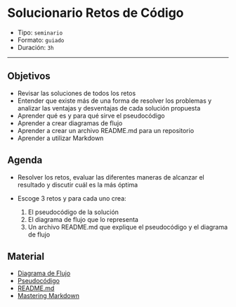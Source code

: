 # Solucionario Retos de Código

- Tipo: `seminario`
- Formato: `guiado`
- Duración: `3h`

***

## Objetivos

- Revisar las soluciones de todos los retos
- Entender que existe más de una forma de resolver los problemas y analizar
  las ventajas y desventajas de cada solución propuesta
- Aprender qué es y para qué sirve el pseudocódigo
- Aprender a crear diagramas de flujo
- Aprender a crear un archivo README.md para un repositorio
- Aprender a utilizar Markdown

## Agenda

- Resolver los retos, evaluar las diferentes maneras de alcanzar el resultado
  y discutir cuál es la más óptima

- Escoge 3 retos y para cada uno crea:

  1. El pseudocódigo de la solución
  2. El diagrama de flujo que lo representa
  3. Un archivo README.md que explique el pseudocódigo y el diagrama de flujo

## Material

- [Diagrama de Flujo](https://docs.google.com/presentation/d/1i_CzxC5zrQ5W-E_q5hV0dAJtyPKCG1RmHiHsQY2-INM/edit#slide=id.g116e7d16b3_0_0)
- [Pseudocódigo](https://es.wikipedia.org/wiki/Pseudoc%C3%B3digo)
- [README.md](https://es.wikipedia.org/wiki/README)
- [Mastering Markdown](https://guides.github.com/features/mastering-markdown/)
